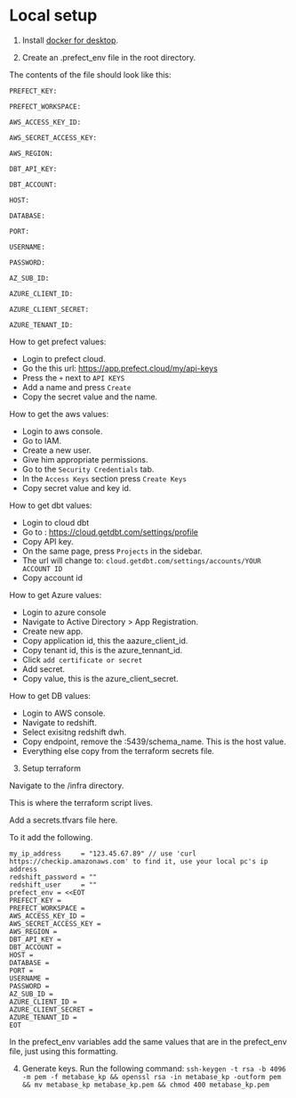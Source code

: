 # Local setup

1. Install [docker for desktop](https://www.docker.com/products/docker-desktop/). 

2. Create an .prefect_env file in the root directory. 

The contents of the file should look like this: 
```
PREFECT_KEY: 

PREFECT_WORKSPACE:

AWS_ACCESS_KEY_ID: 

AWS_SECRET_ACCESS_KEY: 

AWS_REGION:

DBT_API_KEY: 

DBT_ACCOUNT:

HOST: 

DATABASE: 

PORT:

USERNAME:

PASSWORD:

AZ_SUB_ID: 

AZURE_CLIENT_ID: 

AZURE_CLIENT_SECRET: 

AZURE_TENANT_ID: 

```
How to get prefect values:
- Login to prefect cloud. 
 - Go the this url: https://app.prefect.cloud/my/api-keys
- Press the `+` next to `API KEYS`
- Add a name and press `Create`
- Copy the secret value and the name.  

How to get the aws values: 
- Login to aws console.
- Go to IAM.
- Create a new user.
- Give him appropriate permissions. 
- Go to the `Security Credentials` tab.
- In the `Access Keys` section press `Create Keys`
- Copy secret value and key id. 

How to get dbt values:
- Login to cloud dbt
- Go to : https://cloud.getdbt.com/settings/profile
- Copy API key. 
- On the same page, press `Projects` in the sidebar. 
- The url will change to: `cloud.getdbt.com/settings/accounts/YOUR ACCOUNT ID`
- Copy account id

How to get Azure values:
- Login to azure console
- Navigate to Active Directory > App Registration.
- Create new app. 
- Copy application id, this the aazure_client_id. 
- Copy tenant id, this is the azure_tennant_id. 
- Click `add certificate or secret`
- Add secret.
- Copy value, this is the azure_client_secret.

How to get DB values:
- Login to AWS console. 
- Navigate to redshift. 
- Select exisitng redshift dwh. 
- Copy endpoint, remove the :5439/schema_name. This is the host value. 
- Everything else copy from the terraform secrets file. 

3. Setup terraform

Navigate to the /infra directory. 

This is where the terraform script lives. 

Add a secrets.tfvars file here. 

To it add the following. 

```
my_ip_address     = "123.45.67.89" // use 'curl https://checkip.amazonaws.com' to find it, use your local pc's ip address
redshift_password = ""
redshift_user     = ""
prefect_env = <<EOT
PREFECT_KEY = 
PREFECT_WORKSPACE = 
AWS_ACCESS_KEY_ID = 
AWS_SECRET_ACCESS_KEY = 
AWS_REGION = 
DBT_API_KEY = 
DBT_ACCOUNT =
HOST = 
DATABASE = 
PORT = 
USERNAME = 
PASSWORD = 
AZ_SUB_ID = 
AZURE_CLIENT_ID = 
AZURE_CLIENT_SECRET = 
AZURE_TENANT_ID = 
EOT
```

In the prefect_env variables add the same values that are in the prefect_env file, just using this formatting. 

4. Generate keys. 
Run the following command: 
```ssh-keygen -t rsa -b 4096 -m pem -f metabase_kp && openssl rsa -in metabase_kp -outform pem && mv metabase_kp metabase_kp.pem && chmod 400 metabase_kp.pem```
